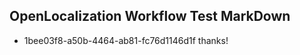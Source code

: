 ## OpenLocalization Workflow Test MarkDown
* 1bee03f8-a50b-4464-ab81-fc76d1146d1f 
thanks!<!--HONumber=Mar16_HO2-->
